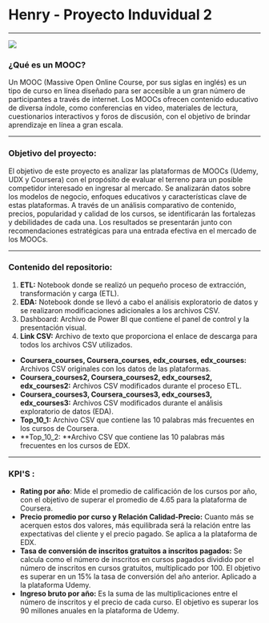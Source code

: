 # Henry - Proyecto Induvidual 2 

------------

![](https://mireyagraciaballesterotic2obach.files.wordpress.com/2019/02/mooc.png)

### ¿Qué es un MOOC?
Un MOOC (Massive Open Online Course, por sus siglas en inglés) es un tipo de curso en línea diseñado para ser accesible a un gran número de participantes a través de internet. Los MOOCs ofrecen contenido educativo de diversa índole, como conferencias en video, materiales de lectura, cuestionarios interactivos y foros de discusión, con el objetivo de brindar aprendizaje en línea a gran escala.


------------
### Objetivo del proyecto:
El objetivo de este proyecto es analizar las plataformas de MOOCs (Udemy, UDX y Coursera) con el propósito de evaluar el terreno para un posible competidor interesado en ingresar al mercado. Se analizarán datos sobre los modelos de negocio, enfoques educativos y características clave de estas plataformas. A través de un análisis comparativo de contenido, precios, popularidad y calidad de los cursos, se identificarán las fortalezas y debilidades de cada una. Los resultados se presentarán junto con recomendaciones estratégicas para una entrada efectiva en el mercado de los MOOCs.

------------
### Contenido del repositorio:
1.  **ETL:** Notebook donde se realizó un pequeño proceso de extracción, transformación y carga (ETL).
1.  **EDA:** Notebook donde se llevó a cabo el análisis exploratorio de datos y se realizaron modificaciones adicionales a los archivos CSV.
1. Dashboard: Archivo de Power BI que contiene el panel de control y la presentación visual.
1. **Link CSV:** Archivo de texto que proporciona el enlace de descarga para todos los archivos CSV utilizados.
- **Coursera_courses, Coursera_courses, edx_courses, edx_courses:** Archivos CSV originales con los datos de las plataformas.
- **Coursera_courses2, Coursera_courses2, edx_courses2, edx_courses2:** Archivos CSV modificados durante el proceso ETL.
- **Coursera_courses3, Coursera_courses3, edx_courses3, edx_courses3:** Archivos CSV modificados durante el análisis exploratorio de datos (EDA).
- **Top_10_1:** Archivo CSV que contiene las 10 palabras más frecuentes en los cursos de Coursera.
- **Top_10_2: **Archivo CSV que contiene las 10 palabras más frecuentes en los cursos de EDX.

------------

### KPI'S : 
- **Rating por año**: Mide el promedio de calificación de los cursos por año, con el objetivo de superar el promedio de 4.65 para la plataforma de Coursera.
- **Precio promedio por curso y Relación Calidad-Precio:** Cuanto más se acerquen estos dos valores, más equilibrada será la relación entre las expectativas del cliente y el precio pagado. Se aplica a la plataforma de EDX.
- **Tasa de conversión de inscritos gratuitos a inscritos pagados:** Se calcula como el número de inscritos en cursos pagados dividido por el número de inscritos en cursos gratuitos, multiplicado por 100. El objetivo es superar en un 15% la tasa de conversión del año anterior. Aplicado a la plataforma Udemy.
- **Ingreso bruto por año:** Es la suma de las multiplicaciones entre el número de inscritos y el precio de cada curso. El objetivo es superar los 90 millones anuales en la plataforma de Udemy.

